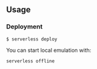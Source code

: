 ## Usage

### Deployment

```
$ serverless deploy
```

You can start local emulation with:

```
serverless offline
```